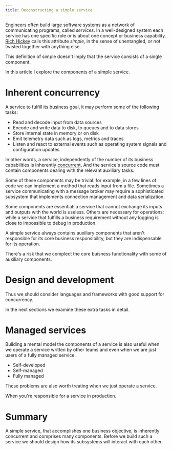 ```yaml
---
title: Deconstructing a simple service
---
```


Engineers often build large software systems as a network of communicating
programs, called _services_.  In a well-designed system each service has one
specific role or is about one concept or business capability.  [Rich
Hickey][HickeySimpleMadeEasy] calls this attribute _simple_, in the sense of
unentangled, or not twisted together with anything else.

This definition of simple doesn't imply that the service consists of a single
component.

In this article I explore the components of a simple service.

# Inherent concurrency

A service to fulfill its business goal, it may perform some of the following
tasks:

* Read and decode input from data sources
* Encode and write data to disk, to queues and to data stores
* Store internal state in memory or on disk
* Emit telemetry data such as logs, metrics and traces
* Listen and react to external events such as operating system signals and
  configuration updates

In other words, a service, independently of the number of its business
capabilities is inherently [concurrent][PikeConcurrency].  And the service's
source code must contain components dealing with the relevant auxiliary tasks.

Some of these components may be trivial:  for example, in a few lines of code
we can implement a method that reads input from a file.  Sometimes a service
communicating with a message broker may require a sophisticated subsystem that
implements connection management and data serialization.

Some components are essential: a service that cannot exchange its inputs and
outputs with the world is useless.  Others are necessary for operations: while
a service that fulfills a business requirement without any logging is close to
impossible to debug in production.

A simple service always contains auxiliary components that aren't responsible
for its core business responsibility, but they are indispensable for its
operation.

There's a risk that we complect the core buisness functionality with some of
auxiliary components.

# Design and development

Thus we should consider languages and frameworks with good support for
concurrency.

In the next sections we examine these extra tasks in detail.

# Managed services

Building a mental model the components of a service is also useful when we
operate a service written by other teams and even when we are just users of a
fully managed service.

* Self-developed
* Self-managed
* Fully managed

These problems are also worth treating when we just operate a service.

When you're responsible for a service in production.

# Summary

A simple service, that accomplishes one business objective, is inherently
concurrent and comprises many components.  Before we build such a service we
should design how its subsystems will interact with each other.

[PikeConcurrency]: https://blog.golang.org/waza-talk
[HickeySimpleMadeEasy]: https://www.youtube.com/watch?v=LKtk3HCgTa8
